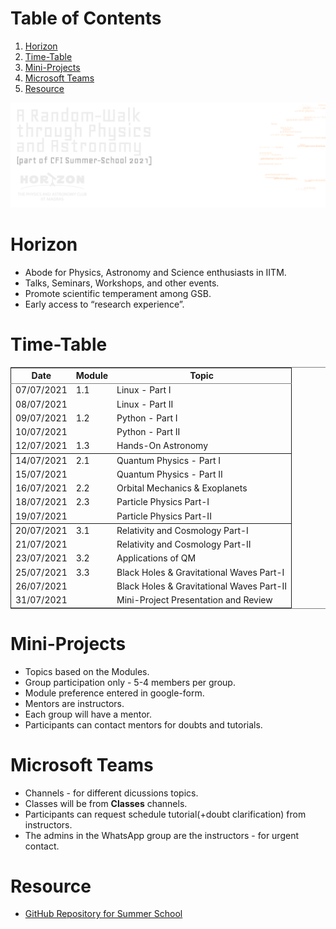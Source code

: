 # Table of Contents

1.  [Horizon](#org4cec39f)
2.  [Time-Table](#org229ade1)
3.  [Mini-Projects](#org224cef5)
4.  [Microsoft Teams](#org676b3f6)
5.  [Resource](#org5f94d04)

![img](./img/banner-summer-school.webp)

<a id="org4cec39f"></a>

# Horizon

- Abode for Physics, Astronomy and Science enthusiasts in IITM.
- Talks, Seminars, Workshops, and other events.
- Promote scientific temperament among GSB.
- Early access to &ldquo;research experience&rdquo;.

<a id="org229ade1"></a>

# Time-Table

<table border="2" cellspacing="0" cellpadding="6" rules="groups" frame="hsides">

<colgroup>
<col  class="org-left" />

<col  class="org-right" />

<col  class="org-left" />
</colgroup>
<thead>
<tr>
<th scope="col" class="org-left"><b>Date</b></th>
<th scope="col" class="org-right"><b>Module</b></th>
<th scope="col" class="org-left"><b>Topic</b></th>
</tr>
</thead>

<tbody>
<tr>
<td class="org-left">07/07/2021</td>
<td class="org-right">1.1</td>
<td class="org-left">Linux - Part I</td>
</tr>

<tr>
<td class="org-left">08/07/2021</td>
<td class="org-right">&#xa0;</td>
<td class="org-left">Linux - Part II</td>
</tr>

<tr>
<td class="org-left">09/07/2021</td>
<td class="org-right">1.2</td>
<td class="org-left">Python - Part I</td>
</tr>

<tr>
<td class="org-left">10/07/2021</td>
<td class="org-right">&#xa0;</td>
<td class="org-left">Python - Part II</td>
</tr>

<tr>
<td class="org-left">12/07/2021</td>
<td class="org-right">1.3</td>
<td class="org-left">Hands-On Astronomy</td>
</tr>
</tbody>

<tbody>
<tr>
<td class="org-left">14/07/2021</td>
<td class="org-right">2.1</td>
<td class="org-left">Quantum Physics - Part I</td>
</tr>

<tr>
<td class="org-left">15/07/2021</td>
<td class="org-right">&#xa0;</td>
<td class="org-left">Quantum Physics - Part II</td>
</tr>

<tr>
<td class="org-left">16/07/2021</td>
<td class="org-right">2.2</td>
<td class="org-left">Orbital Mechanics &amp; Exoplanets</td>
</tr>

<tr>
<td class="org-left">18/07/2021</td>
<td class="org-right">2.3</td>
<td class="org-left">Particle Physics Part-I</td>
</tr>

<tr>
<td class="org-left">19/07/2021</td>
<td class="org-right">&#xa0;</td>
<td class="org-left">Particle Physics Part-II</td>
</tr>
</tbody>

<tbody>
<tr>
<td class="org-left">20/07/2021</td>
<td class="org-right">3.1</td>
<td class="org-left">Relativity and Cosmology Part-I</td>
</tr>

<tr>
<td class="org-left">21/07/2021</td>
<td class="org-right">&#xa0;</td>
<td class="org-left">Relativity and Cosmology Part-II</td>
</tr>

<tr>
<td class="org-left">23/07/2021</td>
<td class="org-right">3.2</td>
<td class="org-left">Applications of QM</td>
</tr>

<tr>
<td class="org-left">25/07/2021</td>
<td class="org-right">3.3</td>
<td class="org-left">Black Holes &amp; Gravitational Waves Part-I</td>
</tr>

<tr>
<td class="org-left">26/07/2021</td>
<td class="org-right">&#xa0;</td>
<td class="org-left">Black Holes &amp; Gravitational Waves Part-II</td>
</tr>

<tr>
<td class="org-left">31/07/2021</td>
<td class="org-right">&#xa0;</td>
<td class="org-left">Mini-Project Presentation and Review</td>
</tr>
</tbody>
</table>

<a id="org224cef5"></a>

# Mini-Projects

- Topics based on the Modules.
- Group participation only - 5-4 members per group.
- Module preference entered in google-form.
- Mentors are instructors.
- Each group will have a mentor.
- Participants can contact mentors for doubts and tutorials.

<a id="org676b3f6"></a>

# Microsoft Teams

- Channels - for different dicussions topics.
- Classes will be from **Classes** channels.
- Participants can request schedule tutorial(+doubt clarification) from
  instructors.
- The admins in the WhatsApp group are the instructors - for urgent contact.

<a id="org5f94d04"></a>

# Resource

- [GitHub Repository for Summer School](https://github.com/HorizonIITM/summer-school-2021)
